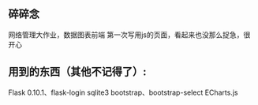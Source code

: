 ## 碎碎念
网络管理大作业，数据图表前端
第一次写用js的页面，看起来也没那么捉急，很开心

## 用到的东西（其他不记得了）:
Flask 0.10.1、flask-login
sqlite3
bootstrap、bootstrap-select
ECharts.js

